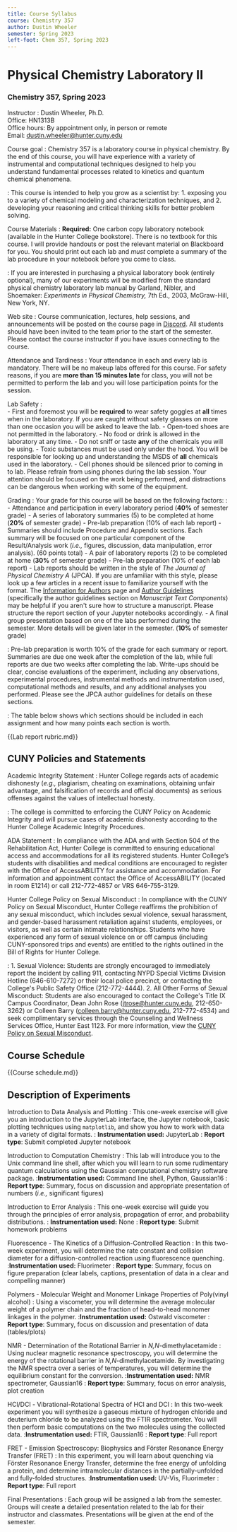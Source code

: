```yaml
---
title: Course Syllabus
course: Chemistry 357
author: Dustin Wheeler
semester: Spring 2023
left-foot: Chem 357, Spring 2023
---
```


# Physical Chemistry Laboratory II #

### Chemistry 357, Spring 2023 ###

Instructor
: Dustin Wheeler, Ph.D.  
Office: HN1313B  
Office hours: By appointment only, in person or remote  
Email: <dustin.wheeler@hunter.cuny.edu>

Course goal
: 
Chemistry 357 is a laboratory course in physical chemistry. By the end of this course, you will have experience with a  variety of instrumental and computational techniques designed to help you understand fundamental processes  related to kinetics and quantum chemical phenomena.  

: This course is intended to help you grow as a scientist by: 
    1. exposing you to a variety of chemical modeling and characterization techniques, and
    2. developing your reasoning and critical thinking skills for better problem solving.

Course Materials
: 
**Required:** One carbon copy laboratory notebook (available in the Hunter College bookstore). 
There is no textbook for this course. I will provide handouts or post the relevant material on Blackboard for you. You should print out each lab and _must_ complete a summary of the lab procedure in your notebook before you come to class. 

: 
If you are interested in purchasing a physical laboratory book (entirely optional), many of our experiments will be modified from the standard physical chemistry laboratory lab manual by Garland, Nibler, and Shoemaker: _Experiments in Physical Chemistry,_ 7th Ed., 2003, McGraw-Hill, New York, NY.

Web site
: 
Course communication, lectures, help sessions, and announcements will be posted on the course page in [Discord][discord]. All students should have been invited to the team prior to the start of the semester. Please contact the course instructor if you have issues connecting to the course.
<!--Instructions on how to access the course website on Blackboard can be found on the [Hunter College BlackBoard Announcement page][bb-announce]. In addition to instructions for individual labs, announcements and additional resources will occasionally be posted on Blackboard. -->

Attendance and Tardiness
: 
Your attendance in each and every lab is mandatory. There will be no makeup labs offered for this course. For safety reasons, if you are **more than 15 minutes late** for class, you will not be permitted to perform the lab and you will lose participation points for the session. 

<!-- BREAK -->

Lab Safety
:  
    - First and foremost you will be **required** to wear safety goggles at **all** times when in the laboratory. If you are caught without safety glasses on more than one occasion you will be asked to leave the lab.
    - Open-toed shoes are not permitted in the laboratory.
    - No food or drink is allowed in the laboratory at any time.
    - Do not sniff or taste **any** of the chemicals you will be using.
    - Toxic substances must be used only under the hood. You will be responsible for looking up and understanding the MSDS of **all** chemicals used in the laboratory.
    - Cell phones should be silenced prior to coming in to lab. Please refrain from using phones during the lab session. Your attention should be focused on the work being performed, and distractions can be dangerous when working with some of the equipment. 

Grading
: Your grade for this course will be based on the following factors:
: 
    - Attendance and participation in every laboratory period (**40%** of semester grade)
	- A series of laboratory summaries (5) to be completed at home (**20%** of semester grade)
		- Pre-lab preparation (10% of each lab report)
		- Summaries should include Procedure and Appendix sections. Each summary will be focused on one particular component of the Result/Analysis work (_i.e.,_ figures, discussion, data manipulation, error analysis).  (60 points total)
	- A pair of laboratory reports (2) to be completed at home (**30%** of semester grade)
		- Pre-lab preparation (10% of each lab report)
		- Lab reports should be written in the style of *The Journal of Physical Chemistry A* (JPCA). If you are unfamiliar with this style, please look up a few articles in a recent issue to familiarize yourself with the format. The [Information for Authors][jpca-auth-info] page and [Author Guidelines][jpca-auth-guide] (specifically the author guidelines section on *Manuscript Text Components*) may be helpful if you aren't sure how to structure a manuscript. Please structure the report section of your Jupyter notebooks accordingly.
	- A final group presentation based on one of the labs performed during the semester. More details will be given later in the semester. (**10%** of semester grade)

: Pre-lab preparation is worth 10% of the grade for each summary or report. Summaries are due one week after the completion of the lab, while full reports are due two weeks after completing the lab. Write-ups should be clear, concise evaluations of the experiment, including any observations, experimental procedures, instrumental methods and instrumentation used, computational methods and results, and any additional analyses you performed. Please see the JPCA author guidelines for details on these sections. 

: The table below shows which sections should be included in each assignment and how many points each section is worth. 

<!--BREAK-->

{{Lab report rubric.md}}

<!--BREAK--> 

## CUNY Policies and Statements ##

Academic Integrity Statement
: 
Hunter College regards acts of academic dishonesty (_e.g.,_ plagiarism, cheating on examinations, obtaining unfair advantage, and falsification of records and official documents) as serious offenses against the values of intellectual honesty. 

: 
The college is committed to enforcing the CUNY Policy on Academic Integrity and will pursue cases of academic dishonesty according to the Hunter College Academic Integrity Procedures.

ADA Statement
: 
In compliance with the ADA and with Section 504 of the Rehabilitation Act, Hunter College is committed to ensuring educational access and accommodations for all its registered students. Hunter College’s students with disabilities and medical conditions are encouraged to register with the Office of AccessABILITY for assistance and accommodation. For information and appointment contact the Office of AccessABILITY (located in room E1214) or call 212-772-4857 or VRS 646-755-3129.

Hunter College Policy on Sexual Misconduct
: 
In compliance with the CUNY Policy on Sexual Misconduct, Hunter College reaffirms the prohibition of any sexual misconduct, which includes sexual violence, sexual harassment, and gender-based harassment retaliation against students, employees, or visitors, as well as certain intimate relationships. Students who have experienced any form of sexual violence on or off campus (including CUNY-sponsored trips and events) are entitled to the rights outlined in the Bill of Rights for Hunter College.

: 
	1. Sexual Violence: Students are strongly encouraged to immediately report the incident by calling 911, contacting NYPD Special Victims Division Hotline (646-610-7272) or their local police precinct, or contacting the College's Public Safety Office (212-772-4444).
	2. All Other Forms of Sexual Misconduct: Students are also encouraged to contact the College's Title IX Campus Coordinator, Dean John Rose (<jtrose@hunter.cuny.edu>, 212-650-3262) or Colleen Barry (<colleen.barry@hunter.cuny.edu>, 212-772-4534) and seek complimentary services through the Counseling and Wellness Services Office, Hunter East 1123.  For more information, view the [CUNY Policy on Sexual Misconduct][cuny-harassment]. 

<!-- BREAK -->

## Course Schedule ##

{{Course schedule.md}}

<!--BREAK-->
## Description of Experiments ##

Introduction to Data Analysis and Plotting 
: 
This one-week exercise will give you an introduction to the JupyterLab interface, the Jupyter notebook, basic plotting techniques using `matplotlib`, and show you how to work with data in a variety of digital formats. 
: 
**Instrumentation used:** JupyterLab
: 
**Report type**: Submit completed Jupyter notebook

Introduction to Computation Chemistry 
: This lab will introduce you to the Unix command line shell, after which you will learn to run some rudimentary quantum calculations using the Gaussian computational chemistry software package.
:**Instrumentation used:** Command line shell, Python, Gaussian16
: **Report type**: Summary, focus on discussion and appropriate presentation of numbers (_i.e.,_ significant figures)

Introduction to Error Analysis 
: This one-week exercise will guide you through the principles of error analysis, propagation of error, and probability distributions. 
: **Instrumentation used:** None
: **Report type**: Submit homework problems

Fluorescence - The Kinetics of a Diffusion-Controlled Reaction 
: In this two-week experiment, you will determine the rate constant and collision diameter for a diffusion-controlled reaction using fluorescence quenching.
:**Instrumentation used:** Fluorimeter
: **Report type**: Summary, focus on figure preparation (clear labels, captions, presentation of data in a clear and compelling manner)

Polymers - Molecular Weight and Monomer Linkage Properties of Poly(vinyl alcohol) 
: Using a viscometer, you will determine the average molecular weight of a polymer chain and the fraction of head-to-head monomer linkages in the polymer.
:**Instrumentation used:** Ostwald viscometer
: **Report type**: Summary, focus on discussion and presentation of data (tables/plots) 

<!--BREAK-->

NMR - Determination of the Rotational Barrier in *N,N*-dimethylacetamide 
: Using nuclear magnetic resonance spectroscopy, you will determine the energy of the rotational barrier in *N,N*-dimethylacetamide. By investigating the NMR spectra over a series of temperatures, you will determine the equilibrium constant for the conversion. 
:**Instrumentation used:** NMR spectrometer, Gaussian16
: **Report type**: Summary, focus on error analysis, plot creation

HCl/DCl - Vibrational-Rotational Spectra of HCl and DCl 
: In this two-week experiment you will synthesize a gaseous mixture of hydrogen chloride and deuterium chloride to be analyzed using the FTIR spectrometer. You will then perform basic computations on the two molecules using the collected data. 
:**Instrumentation used:** FTIR, Gaussian16
: **Report type**: Full report

FRET - Emission Spectroscopy: Biophysics and Förster Resonance Energy Transfer (FRET) 
: In this experiment, you will learn about quenching via Förster Resonance Energy Transfer, determine the free energy of unfolding a protein, and determine intramolecular distances in the partially-unfolded and fully-folded structures. 
:**Instrumentation used:** UV-Vis, Fluorimeter
: **Report type**: Full report

Final Presentations
: Each group will be assigned a lab from the semester. Groups will create a detailed presentation related to the lab for their instructor and classmates. Presentations will be given at the end of the semester. 


[discord]: https://discord.com
[bb-announce]: http://bb.hunter.cuny.edu
[jpca-auth-info]: https://pubs.acs.org/page/jpcafh/submission/authors.html
[jpca-auth-guide]: https://publish.acs.org/publish/author_guidelines?coden=jpcafh
[cuny-harassment]: http://www.cuny.edu/about/administration/offices/la/Policy-on-Sexual-Misconduct-12-1-14-with-links.pdf